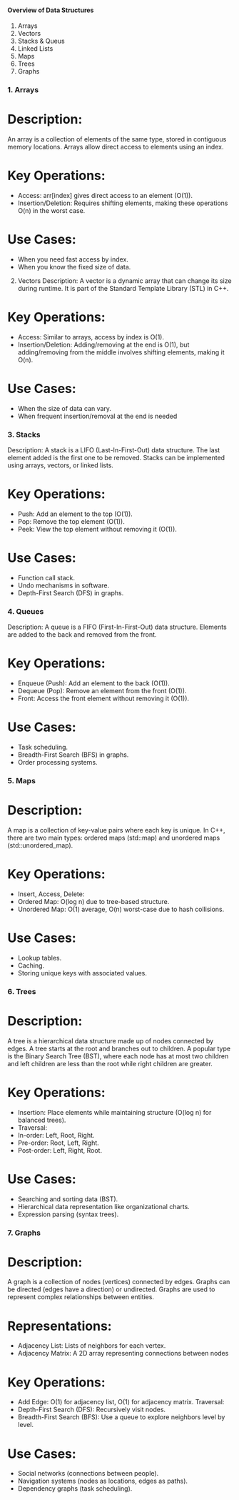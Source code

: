 #### Overview of Data Structures

1. Arrays
2. Vectors
3. Stacks & Queus
4. Linked Lists
5. Maps
6. Trees
7. Graphs

### 1. Arrays
# Description:
An array is a collection of elements of the same type, stored in contiguous memory locations. Arrays allow direct access to elements using an index.

# Key Operations:
- Access: arr[index] gives direct access to an element (O(1)).
- Insertion/Deletion: Requires shifting elements, making these operations O(n) in the worst case.
# Use Cases:
- When you need fast access by index.
- When you know the fixed size of data.

2. Vectors
Description:
A vector is a dynamic array that can change its size during runtime. It is part of the Standard Template Library (STL) in C++.

# Key Operations:
- Access: Similar to arrays, access by index is O(1).
- Insertion/Deletion: Adding/removing at the end is O(1), but adding/removing from the middle involves shifting elements, making it O(n).
# Use Cases:
- When the size of data can vary.
- When frequent insertion/removal at the end is needed

### 3. Stacks
Description:
A stack is a LIFO (Last-In-First-Out) data structure. The last element added is the first one to be removed. Stacks can be implemented using arrays, vectors, or linked lists.

# Key Operations:
- Push: Add an element to the top (O(1)).
- Pop: Remove the top element (O(1)).
- Peek: View the top element without removing it (O(1)).
# Use Cases:
- Function call stack.
- Undo mechanisms in software.
- Depth-First Search (DFS) in graphs.

### 4. Queues
Description:
A queue is a FIFO (First-In-First-Out) data structure. Elements are added to the back and removed from the front.

# Key Operations:
- Enqueue (Push): Add an element to the back (O(1)).
- Dequeue (Pop): Remove an element from the front (O(1)).
- Front: Access the front element without removing it (O(1)).
# Use Cases:
- Task scheduling.
- Breadth-First Search (BFS) in graphs.
- Order processing systems.

### 5. Maps
# Description:
A map is a collection of key-value pairs where each key is unique. In C++, there are two main types: ordered maps (std::map) and unordered maps (std::unordered_map).
# Key Operations:
- Insert, Access, Delete:
- Ordered Map: O(log n) due to tree-based structure.
- Unordered Map: O(1) average, O(n) worst-case due to hash collisions.
# Use Cases:
- Lookup tables.
- Caching.
- Storing unique keys with associated values.

### 6. Trees
# Description:
A tree is a hierarchical data structure made up of nodes connected by edges. A tree starts at the root and branches out to children. A popular type is the Binary Search Tree (BST), where each node has at most two children and left children are less than the root while right children are greater.
# Key Operations:
- Insertion: Place elements while maintaining structure (O(log n) for balanced trees).
- Traversal:
- In-order: Left, Root, Right.
- Pre-order: Root, Left, Right.
- Post-order: Left, Right, Root.
# Use Cases:
- Searching and sorting data (BST).
- Hierarchical data representation like organizational charts.
- Expression parsing (syntax trees).

### 7. Graphs
# Description:
A graph is a collection of nodes (vertices) connected by edges. Graphs can be directed (edges have a direction) or undirected. Graphs are used to represent complex relationships between entities.

# Representations:
- Adjacency List: Lists of neighbors for each vertex.
- Adjacency Matrix: A 2D array representing connections between nodes

# Key Operations:
- Add Edge: O(1) for adjacency list, O(1) for adjacency matrix.
Traversal:
- Depth-First Search (DFS): Recursively visit nodes.
- Breadth-First Search (BFS): Use a queue to explore neighbors level by level.
# Use Cases:
- Social networks (connections between people).
- Navigation systems (nodes as locations, edges as paths).
- Dependency graphs (task scheduling).

